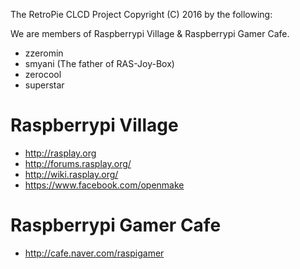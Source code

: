 The RetroPie CLCD Project Copyright (C) 2016 by the following:

We are members of Raspberrypi Village & Raspberrypi Gamer Cafe.

* zzeromin
* smyani (The father of RAS-Joy-Box)
* zerocool
* superstar

# Raspberrypi Village
* http://rasplay.org
* http://forums.rasplay.org/
* http://wiki.rasplay.org/
* https://www.facebook.com/openmake

# Raspberrypi Gamer Cafe
* http://cafe.naver.com/raspigamer
